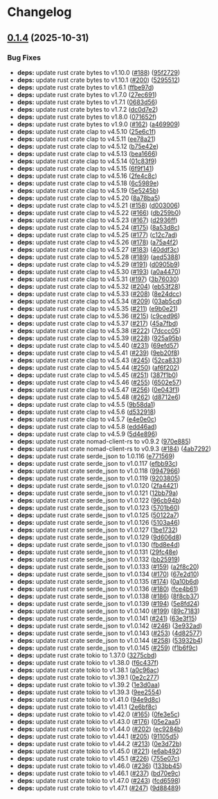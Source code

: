 # Changelog

## [0.1.4](https://github.com/philipcristiano/nomad-events-logger/compare/v0.1.3...v0.1.4) (2025-10-31)


### Bug Fixes

* **deps:** update rust crate bytes to v1.10.0 ([#188](https://github.com/philipcristiano/nomad-events-logger/issues/188)) ([95f2729](https://github.com/philipcristiano/nomad-events-logger/commit/95f2729dc3ea38c07ee3d46330aec2ee17c90c15))
* **deps:** update rust crate bytes to v1.10.1 ([#200](https://github.com/philipcristiano/nomad-events-logger/issues/200)) ([5295512](https://github.com/philipcristiano/nomad-events-logger/commit/529551222131d7eabe4927d957084ddaecc53a46))
* **deps:** update rust crate bytes to v1.6.1 ([ffbe97d](https://github.com/philipcristiano/nomad-events-logger/commit/ffbe97dbaed6f07aacf34ec8ebe9fde3b008b02e))
* **deps:** update rust crate bytes to v1.7.0 ([27ec691](https://github.com/philipcristiano/nomad-events-logger/commit/27ec69182b39967f992f9cef26ac15c320aa822d))
* **deps:** update rust crate bytes to v1.7.1 ([0683d56](https://github.com/philipcristiano/nomad-events-logger/commit/0683d56a34ade7986f69eda05753606e70a4cad5))
* **deps:** update rust crate bytes to v1.7.2 ([dc0d7e2](https://github.com/philipcristiano/nomad-events-logger/commit/dc0d7e2815042efacc614923c5dae0d12eb45837))
* **deps:** update rust crate bytes to v1.8.0 ([071652f](https://github.com/philipcristiano/nomad-events-logger/commit/071652f08ab83268335f7b5ad0d2b6c526ea9504))
* **deps:** update rust crate bytes to v1.9.0 ([#162](https://github.com/philipcristiano/nomad-events-logger/issues/162)) ([a469909](https://github.com/philipcristiano/nomad-events-logger/commit/a469909fe33774c5c870d0b5380be46e1cf180ca))
* **deps:** update rust crate clap to v4.5.10 ([25e6c1f](https://github.com/philipcristiano/nomad-events-logger/commit/25e6c1f3e905c005b9bc59287a6eddfcf709711b))
* **deps:** update rust crate clap to v4.5.11 ([ee78a21](https://github.com/philipcristiano/nomad-events-logger/commit/ee78a2142a6f9bd919586f770e2106148b5a2f34))
* **deps:** update rust crate clap to v4.5.12 ([b75e42e](https://github.com/philipcristiano/nomad-events-logger/commit/b75e42e90e6eda3adb72e050f81cce66ef46729c))
* **deps:** update rust crate clap to v4.5.13 ([bea1666](https://github.com/philipcristiano/nomad-events-logger/commit/bea1666f35b0e8f8cc7549237a13a652aad8fa8e))
* **deps:** update rust crate clap to v4.5.14 ([01c83f9](https://github.com/philipcristiano/nomad-events-logger/commit/01c83f93a65ded343d4a4cca171439817f47c34a))
* **deps:** update rust crate clap to v4.5.15 ([6f9f141](https://github.com/philipcristiano/nomad-events-logger/commit/6f9f141fa2ff36cc09db328af758462324323702))
* **deps:** update rust crate clap to v4.5.16 ([2fe4c8c](https://github.com/philipcristiano/nomad-events-logger/commit/2fe4c8cdf3588d251f3a2a108d8e396edb49984b))
* **deps:** update rust crate clap to v4.5.18 ([6c5989e](https://github.com/philipcristiano/nomad-events-logger/commit/6c5989e272234dff9f92a67bce2239ab3af1a138))
* **deps:** update rust crate clap to v4.5.19 ([5e5245b](https://github.com/philipcristiano/nomad-events-logger/commit/5e5245b47c15f9f4361567af0383c434cb400a94))
* **deps:** update rust crate clap to v4.5.20 ([8a78ba5](https://github.com/philipcristiano/nomad-events-logger/commit/8a78ba5dcafec00d248d74b5db4cccdbeb17c80a))
* **deps:** update rust crate clap to v4.5.21 ([#158](https://github.com/philipcristiano/nomad-events-logger/issues/158)) ([d003006](https://github.com/philipcristiano/nomad-events-logger/commit/d0030065179df105b47a2043021c00ab7d8383f7))
* **deps:** update rust crate clap to v4.5.22 ([#166](https://github.com/philipcristiano/nomad-events-logger/issues/166)) ([db259b0](https://github.com/philipcristiano/nomad-events-logger/commit/db259b07b7dc7ea9da4acff2cd63781741d7b353))
* **deps:** update rust crate clap to v4.5.23 ([#167](https://github.com/philipcristiano/nomad-events-logger/issues/167)) ([d2936ff](https://github.com/philipcristiano/nomad-events-logger/commit/d2936ff260b38283f99dadeae7a6b262426ab210))
* **deps:** update rust crate clap to v4.5.24 ([#175](https://github.com/philipcristiano/nomad-events-logger/issues/175)) ([8a53d8c](https://github.com/philipcristiano/nomad-events-logger/commit/8a53d8cd859393f9c1d71cf814355d14ccde4a37))
* **deps:** update rust crate clap to v4.5.25 ([#177](https://github.com/philipcristiano/nomad-events-logger/issues/177)) ([c12c7ad](https://github.com/philipcristiano/nomad-events-logger/commit/c12c7ad0a2b584b509eefea364c0b715b92cf1e2))
* **deps:** update rust crate clap to v4.5.26 ([#178](https://github.com/philipcristiano/nomad-events-logger/issues/178)) ([a75a4f2](https://github.com/philipcristiano/nomad-events-logger/commit/a75a4f24f354eb8b465da9edc574dc74db6ad94d))
* **deps:** update rust crate clap to v4.5.27 ([#183](https://github.com/philipcristiano/nomad-events-logger/issues/183)) ([40ddf3c](https://github.com/philipcristiano/nomad-events-logger/commit/40ddf3c5c0be39102c1e0b18ca2ca76acb72d92b))
* **deps:** update rust crate clap to v4.5.28 ([#189](https://github.com/philipcristiano/nomad-events-logger/issues/189)) ([aed5388](https://github.com/philipcristiano/nomad-events-logger/commit/aed5388d6c20c5fa704f2728c7e688c32a0f1336))
* **deps:** update rust crate clap to v4.5.29 ([#191](https://github.com/philipcristiano/nomad-events-logger/issues/191)) ([d0905b9](https://github.com/philipcristiano/nomad-events-logger/commit/d0905b9caaa395dfaee533a4aeb25f1f8c59ae0c))
* **deps:** update rust crate clap to v4.5.30 ([#193](https://github.com/philipcristiano/nomad-events-logger/issues/193)) ([a0a4470](https://github.com/philipcristiano/nomad-events-logger/commit/a0a44707b49f5bab6a0b6609912be195253c1c04))
* **deps:** update rust crate clap to v4.5.31 ([#197](https://github.com/philipcristiano/nomad-events-logger/issues/197)) ([3b76030](https://github.com/philipcristiano/nomad-events-logger/commit/3b76030b561e95df126ccabe41a9f1761f02925a))
* **deps:** update rust crate clap to v4.5.32 ([#204](https://github.com/philipcristiano/nomad-events-logger/issues/204)) ([eb53f28](https://github.com/philipcristiano/nomad-events-logger/commit/eb53f282af4ea81474ce19a5cf4cbf2d0c5b456d))
* **deps:** update rust crate clap to v4.5.33 ([#208](https://github.com/philipcristiano/nomad-events-logger/issues/208)) ([8e24dcc](https://github.com/philipcristiano/nomad-events-logger/commit/8e24dccb82e626784ffd210bce4b9ba8d7da0d0c))
* **deps:** update rust crate clap to v4.5.34 ([#209](https://github.com/philipcristiano/nomad-events-logger/issues/209)) ([03ab5cd](https://github.com/philipcristiano/nomad-events-logger/commit/03ab5cdb81eba9153a52be47c6e14438fbdd8123))
* **deps:** update rust crate clap to v4.5.35 ([#211](https://github.com/philipcristiano/nomad-events-logger/issues/211)) ([e9b0e21](https://github.com/philipcristiano/nomad-events-logger/commit/e9b0e21cc8366047272a4ec73b2de25ca6bc77fc))
* **deps:** update rust crate clap to v4.5.36 ([#215](https://github.com/philipcristiano/nomad-events-logger/issues/215)) ([c9ced96](https://github.com/philipcristiano/nomad-events-logger/commit/c9ced965d2e4012a64e504bc73a1596b9f9300c3))
* **deps:** update rust crate clap to v4.5.37 ([#217](https://github.com/philipcristiano/nomad-events-logger/issues/217)) ([45a7fbd](https://github.com/philipcristiano/nomad-events-logger/commit/45a7fbd7c5580bde42be7e65584dd2457f4aceca))
* **deps:** update rust crate clap to v4.5.38 ([#222](https://github.com/philipcristiano/nomad-events-logger/issues/222)) ([7dccc05](https://github.com/philipcristiano/nomad-events-logger/commit/7dccc05ca55ca2c8bd091f7f6809862b8481bd0f))
* **deps:** update rust crate clap to v4.5.39 ([#228](https://github.com/philipcristiano/nomad-events-logger/issues/228)) ([925a95b](https://github.com/philipcristiano/nomad-events-logger/commit/925a95b36d6ec4699294a33eabb736c55d7b5d7a))
* **deps:** update rust crate clap to v4.5.40 ([#231](https://github.com/philipcristiano/nomad-events-logger/issues/231)) ([69efd57](https://github.com/philipcristiano/nomad-events-logger/commit/69efd5783b23c8f30af2c9d86cf135b3e47b2be5))
* **deps:** update rust crate clap to v4.5.41 ([#239](https://github.com/philipcristiano/nomad-events-logger/issues/239)) ([9eb20f8](https://github.com/philipcristiano/nomad-events-logger/commit/9eb20f863f626cfcdc19bd717bbe68e614dbb2f9))
* **deps:** update rust crate clap to v4.5.43 ([#245](https://github.com/philipcristiano/nomad-events-logger/issues/245)) ([52ca833](https://github.com/philipcristiano/nomad-events-logger/commit/52ca833e5a7b7b70f61aad59f17f9970b54f8382))
* **deps:** update rust crate clap to v4.5.44 ([#250](https://github.com/philipcristiano/nomad-events-logger/issues/250)) ([af6f202](https://github.com/philipcristiano/nomad-events-logger/commit/af6f20225eed473a5a2aef1a9fea8c4000703fa3))
* **deps:** update rust crate clap to v4.5.45 ([#251](https://github.com/philipcristiano/nomad-events-logger/issues/251)) ([387f1b0](https://github.com/philipcristiano/nomad-events-logger/commit/387f1b0c454626e5ebb709cb75126081856c52a7))
* **deps:** update rust crate clap to v4.5.46 ([#255](https://github.com/philipcristiano/nomad-events-logger/issues/255)) ([6502e57](https://github.com/philipcristiano/nomad-events-logger/commit/6502e57ff84f0ecfb678ea51967ed265c2125d49))
* **deps:** update rust crate clap to v4.5.47 ([#256](https://github.com/philipcristiano/nomad-events-logger/issues/256)) ([0e043f1](https://github.com/philipcristiano/nomad-events-logger/commit/0e043f15596ab30067af934c279c7483f14c02e0))
* **deps:** update rust crate clap to v4.5.48 ([#262](https://github.com/philipcristiano/nomad-events-logger/issues/262)) ([d8712e6](https://github.com/philipcristiano/nomad-events-logger/commit/d8712e6162432b2250a44cab08db4156644b5f29))
* **deps:** update rust crate clap to v4.5.5 ([9b58da1](https://github.com/philipcristiano/nomad-events-logger/commit/9b58da16e6f3a261e76828f34b957335b58622d1))
* **deps:** update rust crate clap to v4.5.6 ([d532918](https://github.com/philipcristiano/nomad-events-logger/commit/d5329182c47003ec0b963a1f760e3ae878c98985))
* **deps:** update rust crate clap to v4.5.7 ([e4e0e0c](https://github.com/philipcristiano/nomad-events-logger/commit/e4e0e0c5fe72862015899c026903a63c0eb01ca6))
* **deps:** update rust crate clap to v4.5.8 ([edd46ad](https://github.com/philipcristiano/nomad-events-logger/commit/edd46ad158c7f42cf8b9c3655ea89886a693c8fd))
* **deps:** update rust crate clap to v4.5.9 ([5d4e896](https://github.com/philipcristiano/nomad-events-logger/commit/5d4e896dd814d9abb066e8bf741df8b1464f33cd))
* **deps:** update rust crate nomad-client-rs to v0.9.2 ([970e885](https://github.com/philipcristiano/nomad-events-logger/commit/970e8853bee0c610692a9df5ce148dcf73ea8596))
* **deps:** update rust crate nomad-client-rs to v0.9.3 ([#184](https://github.com/philipcristiano/nomad-events-logger/issues/184)) ([4ab7292](https://github.com/philipcristiano/nomad-events-logger/commit/4ab72921d7417e21915475a6a0037cba599de0b3))
* **deps:** update rust crate serde_json to 1.0.116 ([e771569](https://github.com/philipcristiano/nomad-events-logger/commit/e77156917f33686c17326c6195e0d6f4647f6771))
* **deps:** update rust crate serde_json to v1.0.117 ([efbb93c](https://github.com/philipcristiano/nomad-events-logger/commit/efbb93c02e576dada4a081a42f9f0ac2ccb2a7f2))
* **deps:** update rust crate serde_json to v1.0.118 ([9947966](https://github.com/philipcristiano/nomad-events-logger/commit/9947966f0a39dfad2eda612e43da70a462e25b8e))
* **deps:** update rust crate serde_json to v1.0.119 ([9203805](https://github.com/philipcristiano/nomad-events-logger/commit/920380534fe8bea866fc1f8bcf532819dff17c58))
* **deps:** update rust crate serde_json to v1.0.120 ([2fa4421](https://github.com/philipcristiano/nomad-events-logger/commit/2fa4421588e6607aa9b241fcf97f11deb5267947))
* **deps:** update rust crate serde_json to v1.0.121 ([12bb79a](https://github.com/philipcristiano/nomad-events-logger/commit/12bb79aeadfc6c3e2c9d0bd2f2f86268bfd02311))
* **deps:** update rust crate serde_json to v1.0.122 ([96cb94b](https://github.com/philipcristiano/nomad-events-logger/commit/96cb94b55038ad5ecaf84c48b604b2437c9f8358))
* **deps:** update rust crate serde_json to v1.0.123 ([5701b60](https://github.com/philipcristiano/nomad-events-logger/commit/5701b605a503e80175fa1b56d5e5b31208d920a3))
* **deps:** update rust crate serde_json to v1.0.125 ([50122a7](https://github.com/philipcristiano/nomad-events-logger/commit/50122a75d19d6d653b4c2361d16ae4c276b2c74f))
* **deps:** update rust crate serde_json to v1.0.126 ([5103a46](https://github.com/philipcristiano/nomad-events-logger/commit/5103a46378c2a8ea95e7ccb8877a557af718e0fb))
* **deps:** update rust crate serde_json to v1.0.127 ([1be1732](https://github.com/philipcristiano/nomad-events-logger/commit/1be17327bc0329c47144fc712879b0afbcebf96a))
* **deps:** update rust crate serde_json to v1.0.129 ([9d606d8](https://github.com/philipcristiano/nomad-events-logger/commit/9d606d874604ca07f7182a5db35959e7726007d0))
* **deps:** update rust crate serde_json to v1.0.130 ([fbd8e4d](https://github.com/philipcristiano/nomad-events-logger/commit/fbd8e4d847d0897d306a322e4cc436669217dd7c))
* **deps:** update rust crate serde_json to v1.0.131 ([29fc48e](https://github.com/philipcristiano/nomad-events-logger/commit/29fc48e52d65b12b4037a72b00f1eb39ba3a26e5))
* **deps:** update rust crate serde_json to v1.0.132 ([bb25919](https://github.com/philipcristiano/nomad-events-logger/commit/bb2591911ca17901d65a1cb1c8bb3cca56e806b7))
* **deps:** update rust crate serde_json to v1.0.133 ([#159](https://github.com/philipcristiano/nomad-events-logger/issues/159)) ([a2f8c20](https://github.com/philipcristiano/nomad-events-logger/commit/a2f8c2055052c317b193b3ced4ee76cbb6529ca9))
* **deps:** update rust crate serde_json to v1.0.134 ([#170](https://github.com/philipcristiano/nomad-events-logger/issues/170)) ([67e2d10](https://github.com/philipcristiano/nomad-events-logger/commit/67e2d10cf176cac9f37f8f31bafdf5f035c9e60b))
* **deps:** update rust crate serde_json to v1.0.135 ([#174](https://github.com/philipcristiano/nomad-events-logger/issues/174)) ([0a10b6d](https://github.com/philipcristiano/nomad-events-logger/commit/0a10b6d4b058e842cdb63eddb8f2831c044b35e1))
* **deps:** update rust crate serde_json to v1.0.136 ([#180](https://github.com/philipcristiano/nomad-events-logger/issues/180)) ([fce4b61](https://github.com/philipcristiano/nomad-events-logger/commit/fce4b6134ebdc23cae6be5182fc979aada568765))
* **deps:** update rust crate serde_json to v1.0.138 ([#186](https://github.com/philipcristiano/nomad-events-logger/issues/186)) ([8f8cb37](https://github.com/philipcristiano/nomad-events-logger/commit/8f8cb37f35fed0ed1814818fd18397f7c14b3169))
* **deps:** update rust crate serde_json to v1.0.139 ([#194](https://github.com/philipcristiano/nomad-events-logger/issues/194)) ([5e8fd24](https://github.com/philipcristiano/nomad-events-logger/commit/5e8fd248e9648177a150bb8b1082d510bf76c1c0))
* **deps:** update rust crate serde_json to v1.0.140 ([#199](https://github.com/philipcristiano/nomad-events-logger/issues/199)) ([89c7183](https://github.com/philipcristiano/nomad-events-logger/commit/89c718363ff5046f9e2b1f3f4c1da621d2864f1a))
* **deps:** update rust crate serde_json to v1.0.141 ([#241](https://github.com/philipcristiano/nomad-events-logger/issues/241)) ([63e3f15](https://github.com/philipcristiano/nomad-events-logger/commit/63e3f154f08db60bf5e880950a8f0d2409c0d143))
* **deps:** update rust crate serde_json to v1.0.142 ([#246](https://github.com/philipcristiano/nomad-events-logger/issues/246)) ([3e932ad](https://github.com/philipcristiano/nomad-events-logger/commit/3e932ada4edb805a1e284d990cfb5de042f5e8f2))
* **deps:** update rust crate serde_json to v1.0.143 ([#253](https://github.com/philipcristiano/nomad-events-logger/issues/253)) ([4d82577](https://github.com/philipcristiano/nomad-events-logger/commit/4d825771f71916dac91b330c18895170e69b012b))
* **deps:** update rust crate serde_json to v1.0.144 ([#258](https://github.com/philipcristiano/nomad-events-logger/issues/258)) ([53932b4](https://github.com/philipcristiano/nomad-events-logger/commit/53932b496b0296a506883a2a0336dd8f3833f980))
* **deps:** update rust crate serde_json to v1.0.145 ([#259](https://github.com/philipcristiano/nomad-events-logger/issues/259)) ([f1b6f9c](https://github.com/philipcristiano/nomad-events-logger/commit/f1b6f9cad6e27edcce3b71bd06fd3fcc26cd66ea))
* **deps:** update rust crate tokio to 1.37.0 ([3275cbd](https://github.com/philipcristiano/nomad-events-logger/commit/3275cbd8b38909ca717e40d3fd6634d296f743fa))
* **deps:** update rust crate tokio to v1.38.0 ([f6c437f](https://github.com/philipcristiano/nomad-events-logger/commit/f6c437fc3f83222199c9f8bdc814f79563cd5c35))
* **deps:** update rust crate tokio to v1.38.1 ([a0c96ac](https://github.com/philipcristiano/nomad-events-logger/commit/a0c96ac75724de1816d1f8907928aef01b5c6d3c))
* **deps:** update rust crate tokio to v1.39.1 ([0e2c277](https://github.com/philipcristiano/nomad-events-logger/commit/0e2c277206e863c975e6973700855725db7de157))
* **deps:** update rust crate tokio to v1.39.2 ([1e3d0aa](https://github.com/philipcristiano/nomad-events-logger/commit/1e3d0aafdc3e44cf68d690a1eabf5d2f2656b2a3))
* **deps:** update rust crate tokio to v1.39.3 ([9ee2554](https://github.com/philipcristiano/nomad-events-logger/commit/9ee2554d5dc9f2699229f5112dc737e935867f97))
* **deps:** update rust crate tokio to v1.41.0 ([94e9d8c](https://github.com/philipcristiano/nomad-events-logger/commit/94e9d8cc8d7270e596907e0e21355e4094093ae1))
* **deps:** update rust crate tokio to v1.41.1 ([2e6bf8c](https://github.com/philipcristiano/nomad-events-logger/commit/2e6bf8cc05a3ff84e8a00ef23400d4245ea2e964))
* **deps:** update rust crate tokio to v1.42.0 ([#165](https://github.com/philipcristiano/nomad-events-logger/issues/165)) ([0fe3e5c](https://github.com/philipcristiano/nomad-events-logger/commit/0fe3e5c5084eabca8390a77733b4ed9576300e99))
* **deps:** update rust crate tokio to v1.43.0 ([#176](https://github.com/philipcristiano/nomad-events-logger/issues/176)) ([05e2aa5](https://github.com/philipcristiano/nomad-events-logger/commit/05e2aa5b5394f9bccd55008e5209216f56e99b00))
* **deps:** update rust crate tokio to v1.44.0 ([#202](https://github.com/philipcristiano/nomad-events-logger/issues/202)) ([ec9284b](https://github.com/philipcristiano/nomad-events-logger/commit/ec9284b17dd567a0973c991dc6b8723da5b78a5a))
* **deps:** update rust crate tokio to v1.44.1 ([#205](https://github.com/philipcristiano/nomad-events-logger/issues/205)) ([91105d5](https://github.com/philipcristiano/nomad-events-logger/commit/91105d53822ab0953a33d1788654314b2a8b0dfa))
* **deps:** update rust crate tokio to v1.44.2 ([#213](https://github.com/philipcristiano/nomad-events-logger/issues/213)) ([0e3d72b](https://github.com/philipcristiano/nomad-events-logger/commit/0e3d72b084f2d37e6591810027ffbf43ec3b6cf4))
* **deps:** update rust crate tokio to v1.45.0 ([#221](https://github.com/philipcristiano/nomad-events-logger/issues/221)) ([e6ab492](https://github.com/philipcristiano/nomad-events-logger/commit/e6ab492c0b352b719a920ab4e6e7504bb58a34e6))
* **deps:** update rust crate tokio to v1.45.1 ([#226](https://github.com/philipcristiano/nomad-events-logger/issues/226)) ([755e07c](https://github.com/philipcristiano/nomad-events-logger/commit/755e07c960423c76e8b804f63225d605623a696d))
* **deps:** update rust crate tokio to v1.46.0 ([#236](https://github.com/philipcristiano/nomad-events-logger/issues/236)) ([133bb45](https://github.com/philipcristiano/nomad-events-logger/commit/133bb45c2ea93684f69b6c52c58cf541bd434510))
* **deps:** update rust crate tokio to v1.46.1 ([#237](https://github.com/philipcristiano/nomad-events-logger/issues/237)) ([bd70e9c](https://github.com/philipcristiano/nomad-events-logger/commit/bd70e9cdbcb39a5a91b21b93ea8206a6690ad107))
* **deps:** update rust crate tokio to v1.47.0 ([#243](https://github.com/philipcristiano/nomad-events-logger/issues/243)) ([fcd6598](https://github.com/philipcristiano/nomad-events-logger/commit/fcd6598bf9e1660a4f861a5bd8d13589d067b659))
* **deps:** update rust crate tokio to v1.47.1 ([#247](https://github.com/philipcristiano/nomad-events-logger/issues/247)) ([9d88489](https://github.com/philipcristiano/nomad-events-logger/commit/9d88489133401278bbd5640a23221c8ee20b7dd9))
